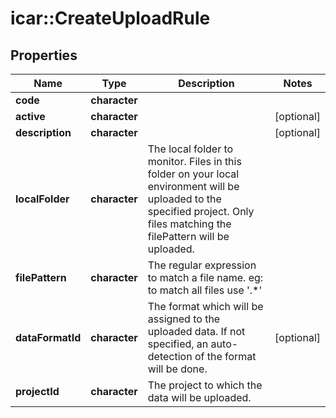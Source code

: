 # icar::CreateUploadRule


## Properties

Name | Type | Description | Notes
------------ | ------------- | ------------- | -------------
**code** | **character** |  | 
**active** | **character** |  | [optional] 
**description** | **character** |  | [optional] 
**localFolder** | **character** | The local folder to monitor. Files in this folder on your local environment will be uploaded to the specified project. Only files matching the filePattern will be uploaded. | 
**filePattern** | **character** | The regular expression to match a file name. eg: to match all files use &#39;.*&#39; | 
**dataFormatId** | **character** | The format which will be assigned to the uploaded data. If not specified, an auto-detection of the format will be done. | [optional] 
**projectId** | **character** | The project to which the data will be uploaded. | 


